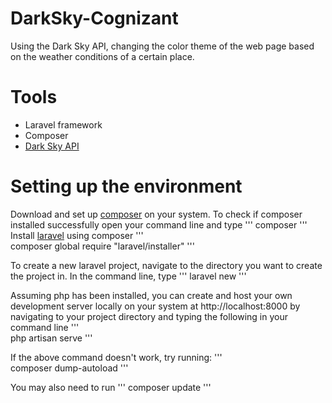 # DarkSky-Cognizant

Using the Dark Sky API, changing the color theme of the web page based on the weather conditions of a certain place.

# Tools
- Laravel framework
- Composer
- [Dark Sky API](https://darksky.net/dev/docs)

# Setting up the environment
Download and set up [composer](https://getcomposer.org/download/) on your system.
To check if composer installed successfully open your command line and type
'''
	composer
'''    
Install [laravel](https://laravel.com/docs/5.5/installation#installing-laravel) using composer
'''    
	composer global require "laravel/installer"
'''
    
To create a new laravel project, navigate to the directory you want to create the project in. In the command line, type
''' 
	laravel new <folder-name>
'''

Assuming php has been installed, you can create and host your own development server locally on your system at http://localhost:8000 by navigating to your project directory and typing the following in your command line
'''    
	php artisan serve
'''

If the above command doesn't work, try running:
'''    
	composer dump-autoload
'''

You may also need to run 
'''
	composer update
'''
